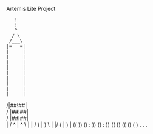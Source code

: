 Artemis Lite Project
       
       !
       !
       ^
      / \
     /___\
    |=   =|
    |     |
    |     |
    |     |
    |     |
    |     |
    |     |
    |     |
    |     |
    |     |
   /|##!##|\
  / |##!##| \
 /  |##!##|  \
|  / ^ | ^ \  |
| /  ( | )  \ |
|/   ( | )   \|
    ((   ))
   ((  :  ))
   ((  :  ))
    ((   ))
     (( ))
      ( )
       .
       .
       .
